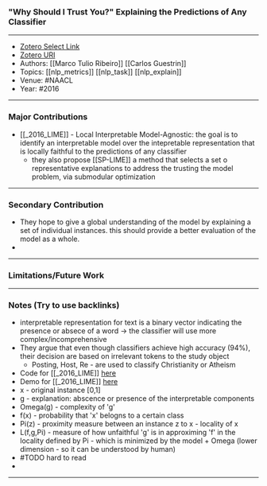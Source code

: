 ### "Why Should I Trust You?" Explaining the Predictions of Any Classifier
---
- [Zotero Select Link](zotero://select/groups/2480461/items/IJDU72YX)
- [Zotero URI](https://www.zotero.org/groups/2480461/items/IJDU72YX)
- Authors: [[Marco Tulio Ribeiro]] [[Carlos Guestrin]]
- Topics: [[nlp_metrics]] [[nlp_task]] [[nlp_explain]]
- Venue: #NAACL
- Year: #2016
---
### Major Contributions
- [[_2016_LIME]] - Local Interpretable Model-Agnostic: the goal is to identify an interpretable model over the intepretable representation that is locally faithful to the predictions of any classifier 
	- they also propose [[SP-LIME]] a method that selects a set o representative explanations to address the trusting the model problem, via submodular optimization
---
### Secondary Contribution
- They hope to give a global understanding of the model by explaining a set of individual instances. this should provide a better evaluation of the model as a whole.
- 
---
### Limitations/Future Work
---
### Notes (Try to use backlinks)
- interpretable representation for text is a binary vector indicating the presence or absece of a word -> the classifier will use more complex/incomprehensive
- They argue that even though classifiers achieve high accuracy (94%), their decision are based on irrelevant tokens to the study object
	- Posting, Host, Re - are used to classify Christianity or Atheism
- Code for [[_2016_LIME]] [here](https://github.com/marcotcr/lime)
- Demo for [[_2016_LIME]] [here](https://github.com/uw-mode/naacl16-demo)
- x - original instance [0,1]
- g - explanation: abscence or presence of the interpretable components
- Omega(g) - complexity of 'g'
- f(x) - probability that 'x' belogns to a certain class
- Pi(z) - proximity measure between an instance z to x - locality of x
- L(f,g,Pi) - measure of how unfaithful 'g' is in approximing 'f' in the locality defined by Pi - which is minimized by the model + Omega (lower dimension - so it can be understood by human) 
- #TODO hard to read
- 
---
